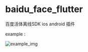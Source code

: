 # baidu_face_flutter

百度活体离线SDK  ios android 插件

example :


![example_img](https://img.zccbtc.com/baidu_face.png?v=20290624.1 "演示图片")

